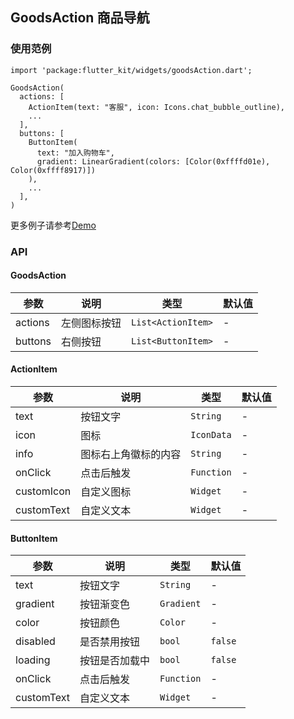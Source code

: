 ## GoodsAction 商品导航

### 使用范例

```
import 'package:flutter_kit/widgets/goodsAction.dart';

GoodsAction(
  actions: [
    ActionItem(text: "客服", icon: Icons.chat_bubble_outline),
    ...
  ],
  buttons: [
    ButtonItem(
      text: "加入购物车",
      gradient: LinearGradient(colors: [Color(0xffffd01e), Color(0xffff8917)])
    ),
    ...
  ],
)
```

更多例子请参考[Demo](../lib/routes/demoGoodsAction.dart)

### API

#### GoodsAction

| 参数  | 说明  | 类型  | 默认值  |
| ------------ | ------------ | ------------ | ------------ |
| actions | 左侧图标按钮 | `List<ActionItem>` | - |
| buttons | 右侧按钮 | `List<ButtonItem>` | - |

#### ActionItem

| 参数  | 说明  | 类型  | 默认值  |
| ------------ | ------------ | ------------ | ------------ |
| text | 按钮文字 | `String` | - |
| icon | 图标 | `IconData` | - |
| info | 图标右上角徽标的内容 | `String` | - |
| onClick | 点击后触发 | `Function` | - |
| customIcon | 自定义图标 | `Widget` | - |
| customText | 自定义文本 | `Widget` | - |

#### ButtonItem

| 参数  | 说明  | 类型  | 默认值  |
| ------------ | ------------ | ------------ | ------------ |
| text | 按钮文字 | `String` | - |
| gradient | 按钮渐变色 | `Gradient` | - |
| color | 按钮颜色 | `Color` | - |
| disabled | 是否禁用按钮 | `bool` | `false` |
| loading | 按钮是否加载中 | `bool` | `false` |
| onClick | 点击后触发 | `Function` | - |
| customText | 自定义文本 | `Widget` | - |

